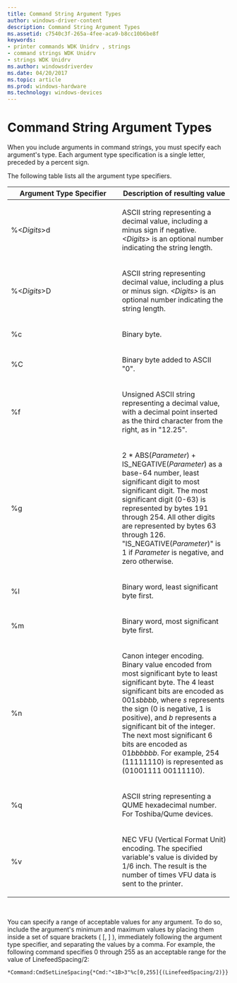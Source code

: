 ```yaml
---
title: Command String Argument Types
author: windows-driver-content
description: Command String Argument Types
ms.assetid: c7540c3f-265a-4fee-aca9-b8cc10b6be8f
keywords:
- printer commands WDK Unidrv , strings
- command strings WDK Unidrv
- strings WDK Unidrv
ms.author: windowsdriverdev
ms.date: 04/20/2017
ms.topic: article
ms.prod: windows-hardware
ms.technology: windows-devices
---
```


# Command String Argument Types





When you include arguments in command strings, you must specify each argument's type. Each argument type specification is a single letter, preceded by a percent sign.

The following table lists all the argument type specifiers.

<table>
<colgroup>
<col width="50%" />
<col width="50%" />
</colgroup>
<thead>
<tr class="header">
<th>Argument Type Specifier</th>
<th>Description of resulting value</th>
</tr>
</thead>
<tbody>
<tr class="odd">
<td><p>%&lt;<em>Digits</em>&gt;d</p></td>
<td><p>ASCII string representing a decimal value, including a minus sign if negative. <em>&lt;Digits&gt;</em> is an optional number indicating the string length.</p></td>
</tr>
<tr class="even">
<td><p>%&lt;<em>Digits</em>&gt;D</p></td>
<td><p>ASCII string representing decimal value, including a plus or minus sign. <em>&lt;Digits&gt;</em> is an optional number indicating the string length.</p></td>
</tr>
<tr class="odd">
<td><p>%c</p></td>
<td><p>Binary byte.</p></td>
</tr>
<tr class="even">
<td><p>%C</p></td>
<td><p>Binary byte added to ASCII &quot;0&quot;.</p></td>
</tr>
<tr class="odd">
<td><p>%f</p></td>
<td><p>Unsigned ASCII string representing a decimal value, with a decimal point inserted as the third character from the right, as in &quot;12.25&quot;.</p></td>
</tr>
<tr class="even">
<td><p>%g</p></td>
<td><p>2 * ABS(<em>Parameter</em>) + IS_NEGATIVE(<em>Parameter</em>) as a base-64 number, least significant digit to most significant digit. The most significant digit (0-63) is represented by bytes 191 through 254. All other digits are represented by bytes 63 through 126. &quot;IS_NEGATIVE(<em>Parameter</em>)&quot; is 1 if <em>Parameter</em> is negative, and zero otherwise.</p></td>
</tr>
<tr class="odd">
<td><p>%l</p></td>
<td><p>Binary word, least significant byte first.</p></td>
</tr>
<tr class="even">
<td><p>%m</p></td>
<td><p>Binary word, most significant byte first.</p></td>
</tr>
<tr class="odd">
<td><p>%n</p></td>
<td><p>Canon integer encoding. Binary value encoded from most significant byte to least significant byte. The 4 least significant bits are encoded as 001<em>sbbbb</em>, where <em>s</em> represents the sign (0 is negative, 1 is positive), and <em>b</em> represents a significant bit of the integer. The next most significant 6 bits are encoded as 01<em>bbbbbb</em>. For example, 254 (11111110) is represented as (01001111 00111110).</p></td>
</tr>
<tr class="even">
<td><p>%q</p></td>
<td><p>ASCII string representing a QUME hexadecimal number. For Toshiba/Qume devices.</p></td>
</tr>
<tr class="odd">
<td><p>%v</p></td>
<td><p>NEC VFU (Vertical Format Unit) encoding. The specified variable's value is divided by 1/6 inch. The result is the number of times VFU data is sent to the printer.</p></td>
</tr>
</tbody>
</table>

 

You can specify a range of acceptable values for any argument. To do so, include the argument's minimum and maximum values by placing them inside a set of square brackets ( \[, \] ), immediately following the argument type specifier, and separating the values by a comma. For example, the following command specifies 0 through 255 as an acceptable range for the value of LinefeedSpacing/2:

```
*Command:CmdSetLineSpacing{*Cmd:"<1B>3"%c[0,255]{(LinefeedSpacing/2)}}
```

 

 




